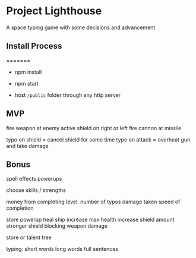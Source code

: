 Project Lighthouse
=======

A space typing game with some decisions and advancement


## Install Process
=======
- npm install

- npm start

- host `/public` folder through any http server


## MVP
fire weapon at enemy
active shield on right or left
fire cannon at missile

typo on shield = cancel shield for some time
type on attack = overheat gun and take damage


## Bonus
spell effects
powerups

choose skills / strengths

money from completing level:
    number of typos
    damage taken
    speed of completion

store
    powerup
    heal ship
    increase max health
    increase shield amount
    stronger shield blocking
    weapon damage

store or talent tree

typing:
short words
long words
full sentences